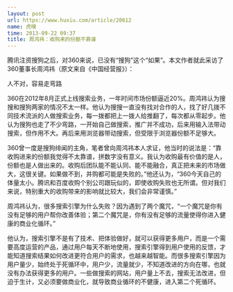 ```yaml
---
layout: post
url: https://www.huxiu.com/article/20612
name: 虎嗅
time: 2013-09-22 09:37
title: 周鸿祎：收购来的份额不靠谱
---
```

腾讯注资搜狗之后，对360来说，已没有“搜狗”这个“如果”。本文作者就此采访了360董事长周鸿祎（原文来自《中国经营报》）：

人不对，容易走弯路

360在2012年8月正式上线搜索业务，一年时间市场份额逼近20%。周鸿祎认为搜搜和搜狗两家的情况不太一样。他认为搜搜一直没有找对合作的人，找了好几拨不同技术流派的人做搜索业务，每一拨都把上一拨人给推翻了，每次都从零起步。他认为搜狗也走了不少弯路，一开始自己做搜索，推广并不成功，后来用输入法带动搜索，但作用不大。再后来用浏览器带动搜索，但受限于浏览器份额不足够大。

360曾一度是搜狗绯闻的主角，笔者曾向周鸿祎本人求证，他当时的说法是：“靠收购进来的份额我觉得不太靠谱，拼数字没有意义。我认为收购最有价值的是人，份额也是人做出来的。收购后团队能不能认同、能不能融合，真正把未来的市场做大，这很关键。如果做不到，并购都可能是失败的。”他还认为，“360今天自己的体量太小。腾讯和百度收购个别公司跟玩似的，即使收购失败也无所谓。但对我们来说，特别重大的收购带来的影响就比较大，我们会非常谨慎。”

周鸿祎认为，很多搜索引擎为什么失败？因为遇到了两个魔咒，“一个魔咒是你有没有足够的用户帮你改善体验；第二个魔咒是，你有没有足够的流量使得你进入健康的商业化循环。”

他认为，搜索引擎不是有了技术、把体验做好，就可以获得更多用户，而是一个需要高度运营的产品，通过用户每天不断地使用，搜索引擎得到用户使用的反馈，才能知道搜索结果如何改进更符合用户的需求，也越来越智能。而很多搜索引擎因为用户量少，始终处于死循环中，用户少，流量就少，不知道改进的方向在哪，也就没有办法获得更多的用户。一些做搜索的网站，用户量上不去，搜索无法改进，但迫于生计，又必须要做商业化，就导致商业循环的不健康，进入第二个死循环。

